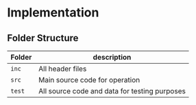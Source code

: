 # Implementation

## Folder Structure
Folder        | description
--------------| ----------------------------------------------
`inc`         | All header files
`src`         | Main source code for operation
`test`        | All source code and data for testing purposes

